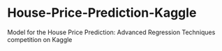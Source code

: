 # House-Price-Prediction-Kaggle
Model for the House Price Prediction: Advanced Regression Techniques competition on Kaggle
